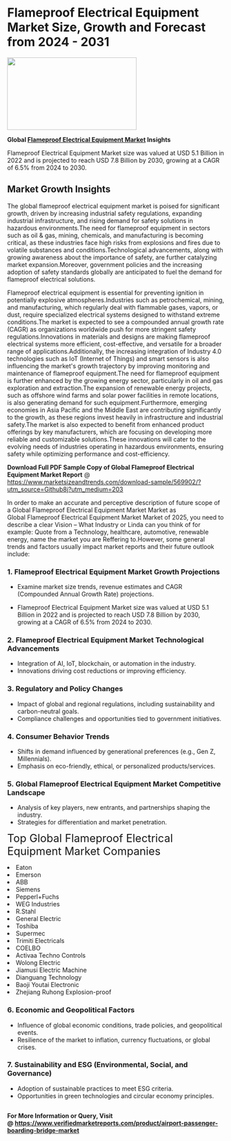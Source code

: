 <H1>Flameproof Electrical Equipment Market Size, Growth and Forecast from 2024 - 2031</H1><img class="aligncenter size-medium wp-image-584254" src="https://thirdeyenews.in/wp-content/uploads/2024/09/Global-Market-Research-300x168.jpeg" alt="" width="300" height="168" /><p><strong>Global&nbsp;<a href="https://www.marketsizeandtrends.com/download-sample/569902/?utm_source=Github8j?utm_medium=203">Flameproof Electrical Equipment Market</a> Insights</strong></p><p>Flameproof Electrical Equipment Market size was valued at USD 5.1 Billion in 2022 and is projected to reach USD 7.8 Billion by 2030, growing at a CAGR of 6.5% from 2024 to 2030.</p><p><h2>Market Growth Insights</h2> <p>The global flameproof electrical equipment market is poised for significant growth, driven by increasing industrial safety regulations, expanding industrial infrastructure, and rising demand for safety solutions in hazardous environments.The need for flameproof equipment in sectors such as oil & gas, mining, chemicals, and manufacturing is becoming critical, as these industries face high risks from explosions and fires due to volatile substances and conditions.Technological advancements, along with growing awareness about the importance of safety, are further catalyzing market expansion.Moreover, government policies and the increasing adoption of safety standards globally are anticipated to fuel the demand for flameproof electrical solutions.</p> <p>Flameproof electrical equipment is essential for preventing ignition in potentially explosive atmospheres.Industries such as petrochemical, mining, and manufacturing, which regularly deal with flammable gases, vapors, or dust, require specialized electrical systems designed to withstand extreme conditions.The market is expected to see a compounded annual growth rate (CAGR) as organizations worldwide push for more stringent safety regulations.Innovations in materials and designs are making flameproof electrical systems more efficient, cost-effective, and versatile for a broader range of applications.Additionally, the increasing integration of Industry 4.0 technologies such as IoT (Internet of Things) and smart sensors is also influencing the market's growth trajectory by improving monitoring and maintenance of flameproof equipment.The need for flameproof equipment is further enhanced by the growing energy sector, particularly in oil and gas exploration and extraction.The expansion of renewable energy projects, such as offshore wind farms and solar power facilities in remote locations, is also generating demand for such equipment.Furthermore, emerging economies in Asia Pacific and the Middle East are contributing significantly to the growth, as these regions invest heavily in infrastructure and industrial safety.The market is also expected to benefit from enhanced product offerings by key manufacturers, which are focusing on developing more reliable and customizable solutions.These innovations will cater to the evolving needs of industries operating in hazardous environments, ensuring safety while optimizing performance and cost-efficiency.<p><span class=""><strong>Download Full PDF Sample Copy of Global Flameproof Electrical Equipment Market Report</strong> @ <a href="https://www.marketsizeandtrends.com/download-sample/569902/?utm_source=Github8j?utm_medium=203" target="_blank">https://www.marketsizeandtrends.com/download-sample/569902/?utm_source=Github8j?utm_medium=203</a></span></p><p>In order to make an accurate and perceptive description of future scope of a Global&nbsp;Flameproof Electrical Equipment Market Market as Global&nbsp;Flameproof Electrical Equipment Market Market of 2025, you need to describe a clear Vision &ndash; What Industry or Linda can you think of for example: Quote from a Technology, healthcare, automotive, renewable energy, name the market you are Reffering to.However, some general trends and factors usually impact market reports and their future outlook include:</p><h3>1.&nbsp;<strong>Flameproof Electrical Equipment Market Growth Projections</strong></h3><ul><li>Examine market size trends, revenue estimates and CAGR (Compounded Annual Growth Rate) projections.</li><li><p>Flameproof Electrical Equipment Market size was valued at USD 5.1 Billion in 2022 and is projected to reach USD 7.8 Billion by 2030, growing at a CAGR of 6.5% from 2024 to 2030.</p></li></ul><h3>2.&nbsp;<strong>Flameproof Electrical Equipment Market Technological Advancements</strong></h3><ul><li>Integration of AI, IoT, blockchain, or automation in the industry.</li><li>Innovations driving cost reductions or improving efficiency.</li></ul><h3>3.&nbsp;<strong>Regulatory and Policy Changes</strong></h3><ul><li>Impact of global and regional regulations, including sustainability and carbon-neutral goals.</li><li>Compliance challenges and opportunities tied to government initiatives.</li></ul><h3>4.&nbsp;<strong>Consumer Behavior Trends</strong></h3><ul><li>Shifts in demand influenced by generational preferences (e.g., Gen Z, Millennials).</li><li>Emphasis on eco-friendly, ethical, or personalized products/services.</li></ul><h3>5.&nbsp;<strong>Global Flameproof Electrical Equipment Market Competitive Landscape</strong></h3><ul><li>Analysis of key players, new entrants, and partnerships shaping the industry.</li><li>Strategies for differentiation and market penetration.</li></ul><p data-pm-slice="1 1 []"><span style="color: inherit; font-family: inherit; font-size: 25px;">Top Global Flameproof Electrical Equipment Market Companies</span></p><div class="" data-test-id=""><p><li>Eaton</li><li> Emerson</li><li> ABB</li><li> Siemens</li><li> Pepperl+Fuchs</li><li> WEG Industries</li><li> R.Stahl</li><li> General Electric</li><li> Toshiba</li><li> Supermec</li><li> Trimiti Electricals</li><li> COELBO</li><li> Activaa Techno Controls</li><li> Wolong Electric</li><li> Jiamusi Electric Machine</li><li> Dianguang Technology</li><li> Baoji Youtai Electronic</li><li> Zhejiang Ruhong Explosion-proof</li></p></div><h3>6.&nbsp;<strong>Economic and Geopolitical Factors</strong></h3><ul><li>Influence of global economic conditions, trade policies, and geopolitical events.</li><li>Resilience of the market to inflation, currency fluctuations, or global crises.</li></ul><h3>7.&nbsp;<strong>Sustainability and ESG (Environmental, Social, and Governance)</strong></h3><ul><li>Adoption of sustainable practices to meet ESG criteria.</li><li>Opportunities in green technologies and circular economy principles.</li></ul><h2><strong style="font-size: 14px;">For More Information or Query, Visit @&nbsp;</strong><a style="background-color: #ffffff; font-size: 14px;" href="https://www.marketsizeandtrends.com/report/flameproof-electrical-equipment-market/" target="_blank">https://www.verifiedmarketreports.com/product/airport-passenger-boarding-bridge-market</a></h2>